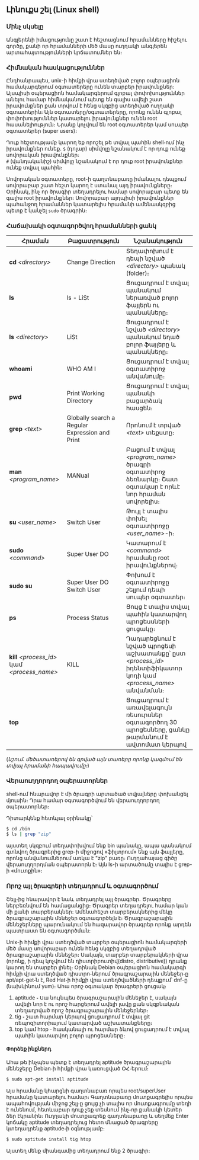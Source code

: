 ## <b>Լինուքս շել (Linux shell)</b>

### <b>Մինչ սկսելը</b>
Անգլերենի իմացությունը շատ է հեշտացնում հրամանները հիշելու գործը, քանի որ հրամանների մեծ մասը ուղղակի անգլերեն արտահայտությունների կրճատումներ են։

### <b>Հիմնական հասկացություններ</b>
Ընդհանրապես, unix-ի հիմքի վրա ստեղծված բոլոր օպերացիոն համակարգերում օգտատերերը ունեն տարբեր իրավունքներ։ Այսպիսի օպերացիոն համակարգերում գլոբալ փոփոխություններ անելու համար հիմնականում պետք են գալիս ավելի շատ իրավունքներ քան տրվում է հենց սկզբից ստեղծված ուղղակի օգտատերին։ Այն օգտատերը/օգտատերերը, որոնք ունեն գլոբալ փոփոխություններ կատարելու իրավունքներ ունեն root հասանելիություն։ Նրանք կոչվում են root օգտատերեր կամ սուպեր օգտատերեր (super users)։  

Դուք հեշտությամբ կարող եք որոշել թե տվյալ պահին shell֊ում ինչ իրավունքներ ունեք․
`$` (դոլար) սիմվոլը նշանակում է որ դուք ունեք սովորական իրավունքներ։  
`#` (վանդականիշ) սիմվոլը նշանակում է որ դուք root իրավունքներ ունեք տվյալ պահին։  

Սովորական օգտատերը, root-ի գաղտնաբառը իմանալու դեպքում սովորաբար շատ հեշտ կարող է ստանալ այդ իրավունքները։ Օրինակ, ինչ որ ծրագիր տեղադրելու համար սովորաբար պետք են գալիս root իրավունքներ։ Սովորաբար այդպիսի իրավունքներ պահանջող հրամաններ կատարելիս հրամանի ամենասկզբից պետք է կանչել `sudo` ծրագրին։

### <b>Հաճախակի օգտագործվող հրամանների ցանկ</b>
<b>Հրաման</b>  | <b>Բացատրություն</b> | <b>Նշանակություն</b>
------------- | ------------- |-------------
**cd** *\<directory\>*  | Change Direction | Տեղափոխում է դեպի նշված *\<directory\>* պանակ (folder)։
**ls**  | ls - LiSt | Ցուցադրում է տվյալ պանակում ներառված բոլոր ֆայլերն ու պանակները։
**ls** *\<directory\>* | LiSt | Ցուցադրում է նշված *\<directory\>* պանակում եղած բոլոր ֆայլերը և պանակները։
**whoami** | WHO AM I | Ցուցադրում է տվյալ օգտատիրոջ անվանումը։
**pwd** | Print Working Directory | Ցուցադրում է տվյալ պանակի բացարձակ հասցեն։
**grep** *\<text\>* | Globally search a Regular Expression and Print | Որոնում է տրված *\<text\>* տեքստը։
**man** *\<program_name\>* | MANual | Բացում է տվյալ *\<program_name\>* ծրագրի օգտատիրոջ ձեռնարկը։ Շատ օգտակար է որևէ նոր հրաման սովորելիս։
**su** *\<user_name\>* | Switch User | Թույլ է տալիս փոխել օգտատիրոջը *\<user_name\>*-ի։
**sudo** *\<command\>* | Super User DO | Կատարում է *\<command\>* հրամանը root իրավունքներով։
**sudo su** | Super User DO Switch User | Փոխում է օգտատիրոջը շելլում դեպի սուպեր օգտատեր։
**ps** | Process Status | Ցույց է տալիս տվյալ պահին կատարվող պրոցեսսների ցուցակը։
**kill** *\<process_id\>* կամ *\<process_name\>* | KILL | Դադարեցնում է նշված պրոցեսի աշխատանքը՝ ըստ *\<process_id\>* իդենտիֆիկատոր կոդի կամ *\<process_name\>* անվանման։
**top** | | Ցուցադրում է առավելագույն ռեսուրսներ օգտագործող 30 պրոցեսները, ցանկը թարմանում է ավտոմատ կերպով
(*նշում․ մեծատառերով են գրված այն տառերը որոնք կազմում են տվյալ հրամանի հապավումը։*)

### <b>Վերաուղղորդող օպերատորներ</b>
shell֊ում հնարավոր է մի ծրագրի արտածած տվյալները փոխանցել մյուսին։ Դրա համար օգտագործվում են վերաուղղորդող օպերատորներ։

Դիտարկենք հետևյալ օրինակը՝
```bash
$ cd /bin
$ ls | grep "zip"
```
այստեղ սկզբում տեղափոխվում ենք bin պանակը, ապա պանակում գտնվող ծրագրերից grep-ի միջոցով «ֆիլտրում» ենք այն ֆայլերը, որոնց անվանումներում առկա է "zip" բառը։ 
Ուղղահայաց գիծը վերաուղղորդման օպերատորն է։ Այն ls-ի արտածումը տալիս է grep-ի «մուտքին»։

### <b>Որոշ այլ ծրագրերի տեղադրում և օգտագործում</b>
Շելլ֊ից հնարավոր է նաև տեղադրել այլ ծրագրեր․ Ծրագրերը ներբեռնվում են համացանցից։ Ծրագրեր տեղադրելու համար կան մի քանի տարբերակներ։ Ամենահեշտ տարբերակներից մեկը ծրագրաշարային մենեջեր օգտագործելն է։ Ծրագրաշարային մենեջերները պարունակում են հազարավոր ծրագրեր որոնք արդեն պատրաստ են օգտագործման։  

Unix-ի հիմքի վրա ստեղծված տարբեր օպերացիոն համակարգերի մեծ մասը սովորաբար ունեն հենց սկզբից տեղադրված ծրագրաշարային մենեջեր։ Սակայն, տարբեր տարբերակների վրա (որոնք, ի դեպ կոչվում են դիստրիբուտիվ(distro, distributive)) դրանք կարող են տարբեր լինել։ Օրինակ Debian օպերացիոն համակարգի հիմքի վրա ստեղծված դիստրո֊ներում ծրագրաշարային մենեջեր֊ը apt/apt-get֊ն է, Red Hat֊ի հիմքի վրա ստեղծվածների դեպքում՝ dnf-ը (նախկինում yum)։ Ահա որոշ օգտակար ծրագրերի ցուցակ։  

1. aptitude ֊ Սա նույնպես ծրագրաշարային մենեջեր է, սակայն ավելի նոր է ու որոշ հարցերում ավելի լավը քան սկզբնական տեղադրված որոշ ծրագրաշարային մենեջերներ։  
2. tig ֊ շատ հարմար կերպով ցուցադրում է տվյալ git ռեպոզիտորիայում կատարված աշխատանքները։  
3. top կամ htop ֊ հասկանալի ու հարմար ձևով ցուցադրում է տվյալ պահին կատարվող բոլոր պրոցեսսները։

#### <b>Փորձեք ինքներդ</b>
Ահա թե ինչպես պետք է տեղադրել aptitude ծրագրաշարային մենեջերը Debian֊ի հիմքի վրա կառուցված ՕՀ֊երում։
```bash
$ sudo apt-get install aptitude
```

Այս հրամանը կհարցնի գաղտնաբառ որպես root/superUser հրամանը կատարելու համար։ Գաղտնաբառը մուտքագրելիս որպես ապահովության միջոց շելլ֊ը ցույց չի տալիս որ մուտքագրումը տեղի է ունենում, հետևաբար դուք չեք տեսնում ինչ֊որ քանակի կետեր ձեր էկրանին։ Ուղղակի մուտքագրեք գաղտնաբառը և սեղմեք Enter կոճակը aptitude տեղադրելուց հետո մնացած ծրագրերը կտեղադրենք aptitude֊ի օգնությամբ։
```bash
$ sudo aptitude install tig htop
```
Այստեղ մենք միանգամից տեղադրում ենք 2 ծրագիր։
